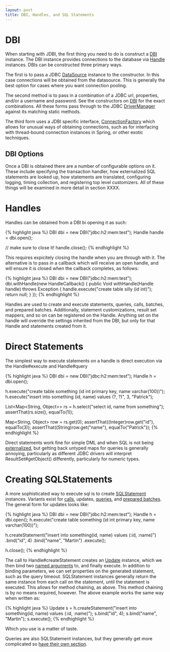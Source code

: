 ```yaml
---
layout: post
title: DBI, Handles, and SQL Statements
---
```


# DBI

When starting with JDBI, the first thing you need to do is construct a [DBI](http://jdbi.org/maven_site/apidocs/org/skife/jdbi/v2/DBI.html) instance. The DBI instance provides connections to the database via [Handle](http://jdbi.org/maven_site/apidocs/org/skife/jdbi/v2/Handle.html) instances. DBIs can be constructed three primary ways.

The first is to pass a JDBC [DataSource](http://download.oracle.com/javase/6/docs/api/javax/sql/DataSource.html) instance to the constructor. In this case connections will be obtained from the datasource. This is generally the best option for cases where you want connection pooling.

The second method is to pass in a combination of a JDBC url, properties, and/or a username and password. See the constructors on [DBI](http://jdbi.org/maven_site/apidocs/org/skife/jdbi/v2/DBI.html) for the exact combinations. All these forms pass through to the JDBC [DriverManager](http://download.oracle.com/javase/6/docs/api/java/sql/DriverManager.html) against its matching static methods.

The third form uses a JDBI specific interface, [ConnectionFactory](http://jdbi.org/maven_site/apidocs/org/skife/jdbi/v2/tweak/ConnectionFactory.html) which allows for unusual ways of obtaining connections, such as for interfacing with thread-bound connection instances in Spring, or other exotic techniques.

## DBI Options

Once a DBI is obtained there are a number of configurable options on it. These include specifying the transaction handler, how externalized SQL statements are looked up, how statements are translated, configuring logging, timing collection, and registering top level customizers. All of these things will be examined in more detail in section XXXX.

# Handles

Handles can be obtained from a DBI bi opening it as such:

{% highlight java %}
DBI dbi = new DBI("jdbc:h2:mem:test");
Handle handle = dbi.open();

// make sure to close it!
handle.close();
{% endhighlight %}

This requires expicitely closing the handle when you are through with it. The alternative is to pass in a callback which will receive an open handle, and will ensure it is closed when the callback completes, as follows:

{% highlight java %}
DBI dbi = new DBI("jdbc:h2:mem:test");
dbi.withHandle(new HandleCallback<Void>()
{
  public Void withHandle(Handle handle) throws Exception
  {
    handle.execute("create table silly (id int)");
    return null;
  }
});
{% endhighlight %}

Handles are used to create and execute statements, queries, calls, batches, and prepared batches. Additionally, statement customizations, result set mappers, and so on can be registered on the Handle. Anything set on the handle will override the settings inherited from the DBI, but only for that Handle and statements created from it.

# Direct Statements

The simplest way to execute statements on a handle is direct execution via the Handle#execute and Handle#query

{% highlight java %}
DBI dbi = new DBI("jdbc:h2:mem:test");
Handle h = dbi.open();

h.execute("create table something (id int primary key, name varchar(100))");
h.execute("insert into something (id, name) values (?, ?)", 3, "Patrick");

List<Map<String, Object>> rs = h.select("select id, name from something");
assertThat(rs.size(), equalTo(1));

Map<String, Object> row = rs.get(0);
assertThat((Integer)row.get("id"), equalTo(3));
assertThat((String)row.get("name"), equalTo("Patrick"));
{% endhighlight %}

Direct statements work fine for simple DML and when SQL is not being [externalized](/externalizing_sql/), but getting back untyped maps for queries is generally annoying, particularly as different JDBC drivers will interpret ResultSet#getObject() differently, particularly for numeric types.

# Creating SQLStatements

A more sophisticated way to execute sql is to create [SQLStatement](http://jdbi.org/maven_site/apidocs/org/skife/jdbi/v2/SQLStatement.html) instances. Variants exist for [calls](/fluent_calls), updates, [queries](/fluent_queries/), and [prepared batches](/fluent_batches/). The general form for updates looks like:

{% highlight java %}
DBI dbi = new DBI("jdbc:h2:mem:test");
Handle h = dbi.open();
h.execute("create table something (id int primary key, name varchar(100))");

h.createStatement("insert into something(id, name) values (:id, :name)")
    .bind("id", 4)
    .bind("name", "Martin")
    .execute();

h.close();
{% endhighlight %}        

The call to Handle#createStatement creates an [Update](http://jdbi.org/maven_site/apidocs/org/skife/jdbi/v2/Update.html) instance, which we then bind two [named arguments](/named_parameters/) to, and finally execute. In addition to binding parameters, we can set properties on the generated statement, such as the query timeout. SQLStatement instances generally return the same instance from each call on the statement, until the statement is executed. This allows for method chaining, as above. This method chaining is by no means required, however. The above example works the same way when written as:

{% highlight java %}
Update s = h.createStatement("insert into something(id, name) values (:id, :name)");
s.bind("id", 4);
s.bind("name", "Martin");
s.execute();
{% endhighlight %}

Which you use is a matter of taste.

Queries are also SQLStatement instances, but they generally get more complicated so [have their own section](/fluent_queries/).
